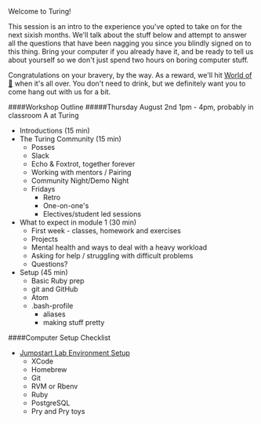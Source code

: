 Welcome to Turing!

This session is an intro to the experience you've opted to take on for the next sixish months.
We'll talk about the stuff below and attempt to answer all the questions that have been nagging you since you blindly signed on to this thing.
Bring your computer if you already have it, and be ready to tell us about yourself so we don't just spend two hours on boring computer stuff.

Congratulations on your bravery, by the way. As a reward, we'll hit [World of 🍻](http://worldofbeer.com/Locations/Lodo) when it's all over.
You don't need to drink, but we definitely want you to come hang out with us for a bit.

####Workshop Outline
#####Thursday August 2nd 1pm - 4pm, probably in classroom A at Turing
- Introductions (15 min)
- The Turing Community (15 min)  
  - Posses
  - Slack
  - Echo & Foxtrot, together forever
  - Working with mentors / Pairing
  - Community Night/Demo Night
  - Fridays
    - Retro
    - One-on-one's
    - Electives/student led sessions
- What to expect in module 1 (30 min)
  - First week - classes, homework and exercises
  - Projects
  - Mental health and ways to deal with a heavy workload
  - Asking for help / struggling with difficult problems
  - Questions?
- Setup (45 min)
  - Basic Ruby prep
  - git and GitHub
  - Atom
  - .bash-profile
    - aliases
    - making stuff pretty

####Computer Setup Checklist
- [Jumpstart Lab Environment Setup](http://tutorials.jumpstartlab.com/topics/environment/environment.html)
  - XCode
  - Homebrew
  - Git
  - RVM or Rbenv
  - Ruby
  - PostgreSQL
  - Pry and Pry toys
